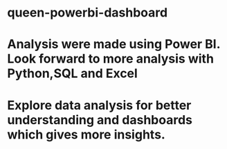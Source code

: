 # queen-powerbi-dashboard
# Analysis were made using Power BI. Look forward to more analysis with Python,SQL and Excel
# Explore data analysis for better understanding and dashboards which gives more insights.
